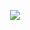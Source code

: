 <P align=center>
 <img src="https://cdn.jsdelivr.net/gh/AppleisTasty/Materials/weekly_readme.png">
</p>
